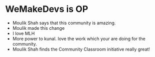 # WeMakeDevs is OP

- Moulik Shah says that this community is amazing.
- Moulik made this change
- I love MLH
- More power to kunal. love the work which your are doing for the community.
- Moulik Shah finds the Community Classroom initiative really great!
